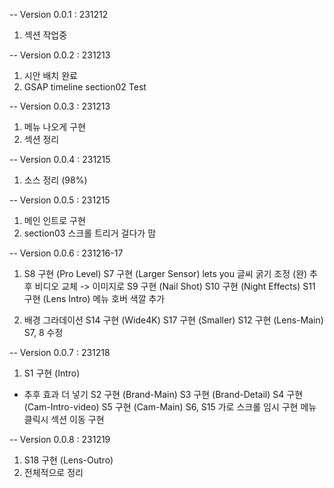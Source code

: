 -- Version 0.0.1 : 231212

1. 섹션 작업중

-- Version 0.0.2 : 231213

1. 시안 배치 완료
2. GSAP timeline section02 Test

-- Version 0.0.3 : 231213

1. 메뉴 나오게 구현
2. 섹션 정리

-- Version 0.0.4 : 231215

1. 소스 정리 (98%)

-- Version 0.0.5 : 231215

1. 메인 인트로 구현
2. section03 스크롤 트리거 걸다가 맘

-- Version 0.0.6 : 231216-17

1. S8 구현 (Pro Level)
   S7 구현 (Larger Sensor)
   lets you 글씨 굵기 조정 (완)
   추후 비디오 교체 -> 이미지로
   S9 구현 (Nail Shot)
   S10 구현 (Night Effects)
   S11 구현 (Lens Intro)
   메뉴 호버 색깔 추가

2. 배경 그라데이션
   S14 구현 (Wide4K)
   S17 구현 (Smaller)
   S12 구현 (Lens-Main)
   S7, 8 수정

-- Version 0.0.7 : 231218

1. S1 구현 (Intro)

- 추후 효과 더 넣기
  S2 구현 (Brand-Main)
  S3 구현 (Brand-Detail)
  S4 구현 (Cam-Intro-video)
  S5 구현 (Cam-Main)
  S6, S15 가로 스크롤 임시 구현
  메뉴 클릭시 섹션 이동 구현

-- Version 0.0.8 : 231219

1. S18 구현 (Lens-Outro)
2. 전체적으로 정리
